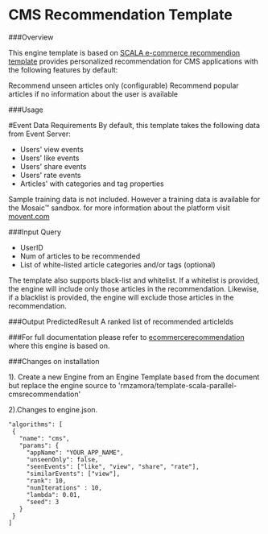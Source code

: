 CMS Recommendation Template
===========================


###Overview

This engine template is based on [SCALA e-commerce recommendion template](http://templates.prediction.io/PredictionIO/template-scala-parallel-ecommercerecommendation) provides personalized recommendation for CMS applications with the following features by default:

Recommend unseen articles only (configurable)
Recommend popular articles if no information about the user is available

###Usage

#Event Data Requirements
By default, this template takes the following data from Event Server:

* Users' view events
* Users' like events
* Users' share events
* Users' rate events
* Articles' with categories and tag properties


Sample training data is not included. However a training data is available for the Mosaic&trade; sandbox. for more information about the platform visit [movent.com](http://www.movent.com)

###Input Query
* UserID
* Num of articles to be recommended
* List of white-listed article categories and/or tags (optional)

The template also supports black-list and whitelist. If a whitelist is provided, the engine will include only those articles in the recommendation. Likewise, if a blacklist is provided, the engine will exclude those articles in the recommendation.

###Output PredictedResult
A ranked list of recommended articleIds

###For full documentation please refer to [ecommercerecommendation](https://docs.prediction.io/templates/ecommercerecommendation/quickstart/) where this engine is based on.

###Changes on installation

1). Create a new Engine from an Engine Template based from the document but replace the engine source to 'rmzamora/template-scala-parallel-cmsrecommendation'

2).Changes to engine.json.

```
"algorithms": [
 {
   "name": "cms",
   "params": {
     "appName": "YOUR_APP_NAME",
     "unseenOnly": false,
     "seenEvents": ["like", "view", "share", "rate"],
     "similarEvents": ["view"],
     "rank": 10,
     "numIterations" : 10,
     "lambda": 0.01,
     "seed": 3
   }
 }
]
```



